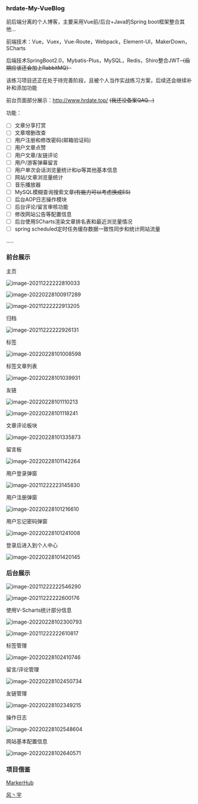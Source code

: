### hrdate-My-VueBlog

前后端分离的个人博客，主要采用Vue前/后台+Java的Spring boot框架整合其他...

前端技术：Vue，Vuex，Vue-Route，Webpack，Element-UI，MakerDown，SCharts

后端技术SpringBoot2.0，Mybatis-Plus，MySQL，Redis，Shiro整合JWT~~（后期应该还会加上RabbitMQ）~~

该练习项目还正在处于待完善阶段，且被个人当作实战练习方案，后续还会继续补补和添加功能

前台页面部分展示：http://www.hrdate.top/ ~~(我还没备案QAQ...)~~

功能：

- [ ] 文章分享打赏
- [ ] 文章增删改查
- [ ] 用户注册和修改密码(邮箱验证码)
- [ ] 用户文章点赞
- [ ] 用户文章/友链评论
- [ ] 用户/游客弹幕留言
- [ ] 用户单次会话浏览量统计和ip等其他基本信息
- [ ] 网站/文章浏览量统计
- [ ] 音乐播放器
- [ ] MySQL模糊查询搜索文章~~(有能力可以考虑换成ES)~~
- [ ] 后台AOP日志操作模块
- [ ] 后台评论/留言审核功能
- [ ] 修改网站公告等配置信息
- [ ] 后台使用SCharts渲染文章排名表和最近浏览量情况
- [ ] spring scheduled定时任务缓存数据一致性同步和统计网站流量

.....

### 前台展示

主页

![image-20211222222810033](README.assets/image-20211222222810033.png)

![image-20220228100917289](README.assets/image-20220228100917289.png)

![image-20211222222913205](README.assets/image-20211222222913205.png)

归档

![image-20211222222926131](README.assets/image-20211222222926131.png)

标签

![image-20220228101008598](README.assets/image-20220228101008598.png)

标签文章列表

![image-20220228101039931](README.assets/image-20220228101039931.png)

友链

![image-20220228101110213](README.assets/image-20220228101110213.png)

![image-20220228101118241](README.assets/image-20220228101118241.png)

文章评论板块

![image-20220228101335873](README.assets/image-20220228101335873.png)

留言板

![image-20220228101142264](README.assets/image-20220228101142264.png)

用户登录弹窗

![image-20211222223145830](README.assets/image-20211222223145830.png)

用户注册弹窗

![image-20220228101216610](README.assets/image-20220228101216610.png)

用户忘记密码弹窗

![image-20220228101241008](README.assets/image-20220228101241008.png)

登录后进入到个人中心

![image-20220228101420145](README.assets/image-20220228101420145.png)





### 后台展示

![image-20211222222546290](README.assets/image-20211222222546290.png)

![image-20211222222600176](README.assets/image-20211222222600176.png)

使用V-Scharts统计部分信息

![image-20220228102300793](README.assets/image-20220228102300793.png)

![image-20211222222610817](README.assets/image-20211222222610817.png)

标签管理



![image-20220228102410746](README.assets/image-20220228102410746.png)

留言/评论管理

![image-20220228102450734](README.assets/image-20220228102450734.png)



友链管理

![image-20220228102349215](README.assets/image-20220228102349215.png)



操作日志

![image-20220228102548604](README.assets/image-20220228102548604.png)

网站基本配置信息

![image-20220228102640571](README.assets/image-20220228102640571.png)



### 项目借鉴

[MarkerHub](https://juejin.cn/post/6844903823966732302#heading-0)

[风丶宇](https://github.com/X1192176811/blog)

